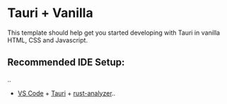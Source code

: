 # Tauri + Vanilla

This template should help get you started developing with Tauri in vanilla HTML, CSS and Javascript.

## Recommended IDE Setup:
..
- [VS Code](https://code.visualstudio.com/) + [Tauri](https://marketplace.visualstudio.com/items?itemName=tauri-apps.tauri-vscode) + [rust-analyzer](https://marketplace.visualstudio.com/items?itemName=rust-lang.rust-analyzer)..